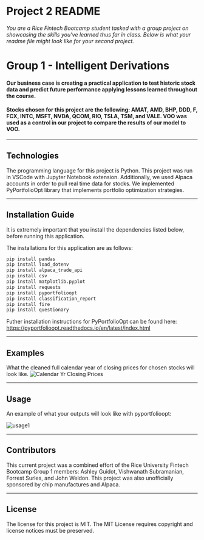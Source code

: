 # Project 2 README

*You are a Rice Fintech Bootcamp student tasked with a group project on showcasing the skills you've learned thus far in class. Below is what your readme file might look like for your second project.*

# Group 1 - Intelligent Derivations



####

####
#### Our business case is creating a practical application to test historic stock data and predict future performance applying lessons learned throughout the course.
####
#### Stocks chosen for this project are the following: AMAT, AMD, BHP, DDD, F, FCX, INTC, MSFT, NVDA, QCOM, RIO, TSLA, TSM, and VALE. VOO was used as a control in our project to compare the results of our model to VOO.
---

## Technologies

The programming language for this project is Python. This project was run in VSCode with Jupyter Notebook extension. Additionally, we used Alpaca accounts in order to pull real time data for stocks. We implemented PyPortfolioOpt library that implements portfolio optimization strategies.



---

## Installation Guide

It is extremely important that you install the dependencies listed below, before running this application.

The installations for this application are as follows:
```python
pip install pandas
pip install load_dotenv
pip install alpaca_trade_api
pip install csv
pip install matplotlib.pyplot
pip install requests
pip install pyportfolioopt
pip install classification_report
pip install fire
pip install questionary
```
Futher installation instructions for PyPortfolioOpt can be found here: https://pyportfolioopt.readthedocs.io/en/latest/index.html

---

## Examples

What the cleaned full calendar year of closing prices for chosen stocks will look like.
![Calendar Yr Closing Prices](https://user-images.githubusercontent.com/85652410/136720277-535ac9c8-7bd1-4387-a6a1-a580780ce352.png)



---

## Usage

An example of what your outputs will look like with pyportfolioopt:

![usage1](https://user-images.githubusercontent.com/85652410/136723182-eb972e18-bf42-4a51-926e-81fc23a8b10a.PNG)



---

## Contributors

This current project was a combined effort of the Rice University Fintech Bootcamp Group 1 members: Ashley Guidot, Vishwanath Subramanian, Forrest Surles, and John Weldon. This project was also unofficially sponsored by chip manufactures and Alpaca.

---

## License

The license for this project is MIT. The MIT License requires copyright and license notices must be preserved.
